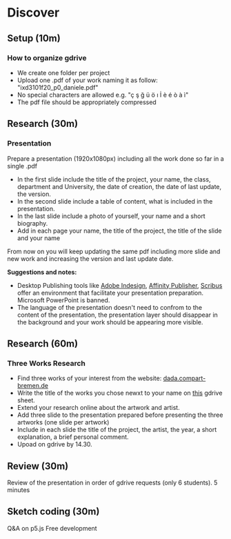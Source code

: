 # Discover
## Setup (10m)
### How to organize gdrive
- We create one folder per project
- Upload one .pdf of your work naming it as follow: "ixd3101f20_p0_daniele.pdf"
- No special characters are allowed e.g. "ç ş ğ ü ö ı İ è é ò à ì"
- The pdf file should be appropriately compressed

## Research (30m)
### Presentation
Prepare a presentation (1920x1080px) including all the work done so far in a single .pdf
- In the first slide include the title of the project, your name, the class, department and University, the date of creation, the date of last update, the version.
- In the second slide include a table of content, what is included in the presentation.
- In the last slide include a photo of yourself, your name and a short biography.
- Add in each page your name, the title of the project, the title of the slide and your name

From now on you will keep updating the same pdf including more slide and new work and increasing the version and last update date.

**Suggestions and notes:**
- Desktop Publishing tools like [Adobe Indesign](https://www.adobe.com/products/indesign.html), [Affinity Publisher](https://affinity.serif.com/en-gb/publisher/), [Scribus](https://www.scribus.net) offer an environment that facilitate your presentation preparation. Microsoft PowerPoint is banned.
- The language of the presentation doesn't need to confrom to the content of the presentation, the presentation layer should disappear in the background and your work should be appearing more visible.

## Research (60m)
### Three Works Research
- Find three works of your interest from the website: [dada.compart-bremen.de](http://dada.compart-bremen.de)
- Write the title of the works you chose newxt to your name on [this]() gdrive sheet.
- Extend your research online about the artwork and artist.
- Add three slide to the presentation prepared before presenting the three artworks (one slide per artwork)
- Include in each slide the title of the project, the artist, the year, a short explanation, a brief personal comment.
- Upoad on gdrive by 14.30.

## Review (30m)
Review of the presentation in order of gdrive requests (only 6 students).
5 minutes


## Sketch coding (30m)
Q&A on p5.js
Free development
